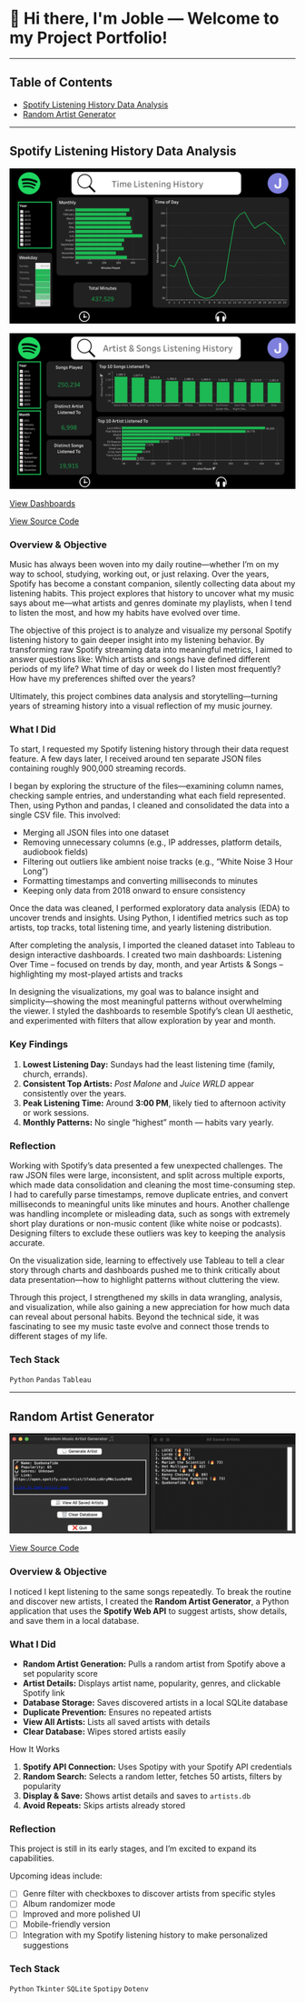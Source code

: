 # 👋 Hi there, I'm Joble — Welcome to my Project Portfolio! 

---

## Table of Contents
- [Spotify Listening History Data Analysis](#spotify-listening-history-data-analysis)
- [Random Artist Generator](#random-artist-generator)

---

## Spotify Listening History Data Analysis


![Spotify Project Screenshot](https://raw.githubusercontent.com/Joble9012/Images/f05a1e72853e1ac452fe05bccedf462cc8873881/Dashboard1.png)

![Spotify Project Screenshot](https://raw.githubusercontent.com/Joble9012/Images/f05a1e72853e1ac452fe05bccedf462cc8873881/Dashboard2.png)

[View Dashboards](https://public.tableau.com/views/Dashboard_17546697496100/ArtistSongDashboard?:language=en-US&publish=yes&:sid=&:redirect=auth&:display_count=n&:origin=viz_share_link)  

[View Source Code](https://github.com/Joble9012/SpotifyListeningHistoryDataAnalysis)  

### Overview & Objective
Music has always been woven into my daily routine—whether I’m on my way to school, studying, working out, or just relaxing. Over the years, Spotify has become a constant companion, silently collecting data about my listening habits. This project explores that history to uncover what my music says about me—what artists and genres dominate my playlists, when I tend to listen the most, and how my habits have evolved over time.

The objective of this project is to analyze and visualize my personal Spotify listening history to gain deeper insight into my listening behavior. By transforming raw Spotify streaming data into meaningful metrics, I aimed to answer questions like:
Which artists and songs have defined different periods of my life?
What time of day or week do I listen most frequently?
How have my preferences shifted over the years?

Ultimately, this project combines data analysis and storytelling—turning years of streaming history into a visual reflection of my music journey.



### What I Did
To start, I requested my Spotify listening history through their data request feature. A few days later, I received around ten separate JSON files containing roughly 900,000 streaming records.

I began by exploring the structure of the files—examining column names, checking sample entries, and understanding what each field represented. Then, using Python and pandas, I cleaned and consolidated the data into a single CSV file. This involved:
- Merging all JSON files into one dataset
- Removing unnecessary columns (e.g., IP addresses, platform details, audiobook fields)
- Filtering out outliers like ambient noise tracks (e.g., “White Noise 3 Hour Long”)
- Formatting timestamps and converting milliseconds to minutes
- Keeping only data from 2018 onward to ensure consistency

Once the data was cleaned, I performed exploratory data analysis (EDA) to uncover trends and insights. Using Python, I identified metrics such as top artists, top tracks, total listening time, and yearly listening distribution.

After completing the analysis, I imported the cleaned dataset into Tableau to design interactive dashboards. I created two main dashboards:
Listening Over Time – focused on trends by day, month, and year
Artists & Songs – highlighting my most-played artists and tracks

In designing the visualizations, my goal was to balance insight and simplicity—showing the most meaningful patterns without overwhelming the viewer. I styled the dashboards to resemble Spotify’s clean UI aesthetic, and experimented with filters that allow exploration by year and month.


### Key Findings
1. **Lowest Listening Day:** Sundays had the least listening time (family, church, errands).  
2. **Consistent Top Artists:** *Post Malone* and *Juice WRLD* appear consistently over the years.  
3. **Peak Listening Time:** Around **3:00 PM**, likely tied to afternoon activity or work sessions.  
4. **Monthly Patterns:** No single “highest” month — habits vary yearly.

### Reflection
Working with Spotify’s data presented a few unexpected challenges. The raw JSON files were large, inconsistent, and split across multiple exports, which made data consolidation and cleaning the most time-consuming step. I had to carefully parse timestamps, remove duplicate entries, and convert milliseconds to meaningful units like minutes and hours.
Another challenge was handling incomplete or misleading data, such as songs with extremely short play durations or non-music content (like white noise or podcasts). Designing filters to exclude these outliers was key to keeping the analysis accurate.

On the visualization side, learning to effectively use Tableau to tell a clear story through charts and dashboards pushed me to think critically about data presentation—how to highlight patterns without cluttering the view.

Through this project, I strengthened my skills in data wrangling, analysis, and visualization, while also gaining a new appreciation for how much data can reveal about personal habits. Beyond the technical side, it was fascinating to see my music taste evolve and connect those trends to different stages of my life.

### Tech Stack
`Python` `Pandas` `Tableau`

---

## Random Artist Generator

![Random Artist Generator Screenshot](https://raw.githubusercontent.com/Joble9012/Images/642298eb37114e0e41da65824c479a177e199ff1/RandomArtistGeneratorImage.png)

[View Source Code](https://github.com/Joble9012/RandomArtistGenerator)  

### Overview & Objective
I noticed I kept listening to the same songs repeatedly. To break the routine and discover new artists, I created the **Random Artist Generator**, a Python application that uses the **Spotify Web API** to suggest artists, show details, and save them in a local database.

### What I Did

- **Random Artist Generation:** Pulls a random artist from Spotify above a set popularity score  
- **Artist Details:** Displays artist name, popularity, genres, and clickable Spotify link  
- **Database Storage:** Saves discovered artists in a local SQLite database  
- **Duplicate Prevention:** Ensures no repeated artists  
- **View All Artists:** Lists all saved artists with details  
- **Clear Database:** Wipes stored artists easily

How It Works
1. **Spotify API Connection:** Uses Spotipy with your Spotify API credentials  
2. **Random Search:** Selects a random letter, fetches 50 artists, filters by popularity  
3. **Display & Save:** Shows artist details and saves to `artists.db`  
4. **Avoid Repeats:** Skips artists already stored

### Reflection
This project is still in its early stages, and I’m excited to expand its capabilities.  

Upcoming ideas include:  
- [ ] Genre filter with checkboxes to discover artists from specific styles  
- [ ] Album randomizer mode  
- [ ] Improved and more polished UI  
- [ ] Mobile-friendly version  
- [ ] Integration with my Spotify listening history to make personalized suggestions

### Tech Stack
`Python` `Tkinter` `SQLite` `Spotipy` `Dotenv`
